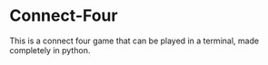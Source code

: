 # Connect-Four
This is a connect four game that can be played in a terminal, made completely in python.
